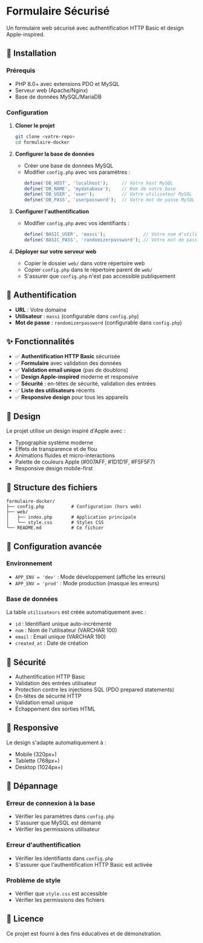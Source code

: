 # Formulaire Sécurisé

Un formulaire web sécurisé avec authentification HTTP Basic et design Apple-inspired.

## 🚀 Installation

### Prérequis
- PHP 8.0+ avec extensions PDO et MySQL
- Serveur web (Apache/Nginx)
- Base de données MySQL/MariaDB

### Configuration

1. **Cloner le projet**
   ```bash
   git clone <votre-repo>
   cd formulaire-docker
   ```

2. **Configurer la base de données**
   - Créer une base de données MySQL
   - Modifier `config.php` avec vos paramètres :
     ```php
     define('DB_HOST', 'localhost');     // Votre host MySQL
     define('DB_NAME', 'mydatabase');    // Nom de votre base
     define('DB_USER', 'user');          // Votre utilisateur MySQL
     define('DB_PASS', 'userpassword');  // Votre mot de passe MySQL
     ```

3. **Configurer l'authentification**
   - Modifier `config.php` avec vos identifiants :
     ```php
     define('BASIC_USER', 'massi');              // Votre nom d'utilisateur
     define('BASIC_PASS', 'randomizerpassword'); // Votre mot de passe
     ```

4. **Déployer sur votre serveur web**
   - Copier le dossier `web/` dans votre répertoire web
   - Copier `config.php` dans le répertoire parent de `web/`
   - S'assurer que `config.php` n'est pas accessible publiquement

## 🔐 Authentification

- **URL** : Votre domaine
- **Utilisateur** : `massi` (configurable dans `config.php`)
- **Mot de passe** : `randomizerpassword` (configurable dans `config.php`)

## ✨ Fonctionnalités

- ✅ **Authentification HTTP Basic** sécurisée
- ✅ **Formulaire** avec validation des données
- ✅ **Validation email unique** (pas de doublons)
- ✅ **Design Apple-inspired** moderne et responsive
- ✅ **Sécurité** : en-têtes de sécurité, validation des entrées
- ✅ **Liste des utilisateurs** récents
- ✅ **Responsive design** pour tous les appareils

## 🎨 Design

Le projet utilise un design inspiré d'Apple avec :
- Typographie système moderne
- Effets de transparence et de flou
- Animations fluides et micro-interactions
- Palette de couleurs Apple (#007AFF, #1D1D1F, #F5F5F7)
- Responsive design mobile-first

## 📁 Structure des fichiers

```
formulaire-docker/
├── config.php          # Configuration (hors web)
├── web/
│   ├── index.php       # Application principale
│   └── style.css       # Styles CSS
└── README.md           # Ce fichier
```

## 🔧 Configuration avancée

### Environnement
- `APP_ENV = 'dev'` : Mode développement (affiche les erreurs)
- `APP_ENV = 'prod'` : Mode production (masque les erreurs)

### Base de données
La table `utilisateurs` est créée automatiquement avec :
- `id` : Identifiant unique auto-incrémenté
- `nom` : Nom de l'utilisateur (VARCHAR 100)
- `email` : Email unique (VARCHAR 190)
- `created_at` : Date de création

## 🚨 Sécurité

- Authentification HTTP Basic
- Validation des entrées utilisateur
- Protection contre les injections SQL (PDO prepared statements)
- En-têtes de sécurité HTTP
- Validation email unique
- Échappement des sorties HTML

## 📱 Responsive

Le design s'adapte automatiquement à :
- Mobile (320px+)
- Tablette (768px+)
- Desktop (1024px+)

## 🐛 Dépannage

### Erreur de connexion à la base
- Vérifier les paramètres dans `config.php`
- S'assurer que MySQL est démarré
- Vérifier les permissions utilisateur

### Erreur d'authentification
- Vérifier les identifiants dans `config.php`
- S'assurer que l'authentification HTTP Basic est activée

### Problème de style
- Vérifier que `style.css` est accessible
- Vérifier les permissions des fichiers

## 📄 Licence

Ce projet est fourni à des fins éducatives et de démonstration.

